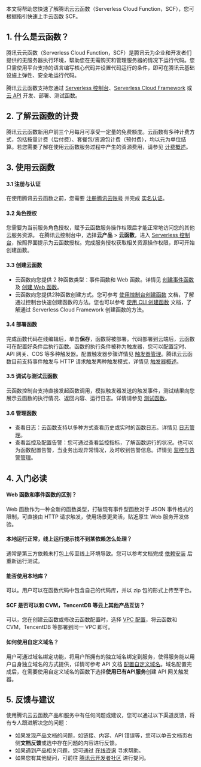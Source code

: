 本文将帮助您快速了解腾讯云云函数（Serverless Cloud Function，SCF），您可根据指引快速上手云函数 SCF。

## 1. 什么是云函数？

腾讯云云函数（Serverless Cloud Function，SCF）是腾讯云为企业和开发者们提供的无服务器执行环境，帮助您在无需购买和管理服务器的情况下运行代码。您只需使用平台支持的语言编写核心代码并设置代码运行的条件，即可在腾讯云基础设施上弹性、安全地运行代码。

腾讯云云函数支持您通过 [Serverless 控制台](https://console.cloud.tencent.com/scf)、[Serverless Cloud Framework](https://cloud.tencent.com/document/product/583/44751) 或 [云 API](https://cloud.tencent.com/document/product/583/17234) 开发、部署、测试函数。


## 2. 了解云函数的计费

腾讯云云函数新用户前三个月每月可享受一定量的免费额度。云函数有多种计费方式，包括按量计费（后付费）、套餐包/资源包计费（预付费），均以元为单位结算。若您需要了解在使用云函数服务过程中产生的资源费用，请参见 [计费概述](https://cloud.tencent.com/document/product/583/17299)。

## 3. 使用云函数

#### 3.1 注册与认证

在使用腾讯云云函数之前，您需要 [注册腾讯云账号](https://cloud.tencent.com/register?s_url=https%3A%2F%2Fcloud.tencent.com%2F) 并完成 [实名认证](https://cloud.tencent.com/document/product/378/3629)。

#### 3.2 角色授权

您需要为当前服务角色授权，赋予云函数服务操作权限后才能正常地访问您的其他云服务资源。
在腾讯云控制台中，选择**云产品** > **云函数**，进入 [Serverless 控制台](https://console.cloud.tencent.com/scf)，按照界面提示为云函数授权。完成服务授权获取相关资源操作权限，即可开始创建函数。


#### 3.3 创建云函数

- 云函数向您提供 2 种函数类型：事件函数和 Web 函数。详情见 [创建事件函数](https://cloud.tencent.com/document/product/583/19806) 及 [创建 Web 函数](https://cloud.tencent.com/document/product/583/56125)。
- 云函数向您提供2种函数创建方式。您可参考 [使用控制台创建函数](https://cloud.tencent.com/document/product/583/37509) 文档，了解通过控制台快速创建函数的方法。您也可以参考 [使用 CLI 创建函数](https://cloud.tencent.com/document/product/583/37510) 文档，了解通过 Serverless Cloud Framework 创建函数的方法。

#### 3.4 部署函数

完成函数代码在线编辑后，单击**保存**，函数将被部署。代码部署到云端后，云函数可在配置好条件后执行函数。函数的执行条件被称为触发器，您可以配置定时、API 网关、COS 等多种触发器。配置触发器步骤详情见 [触发器管理](https://cloud.tencent.com/document/product/583/38116)。腾讯云云函数目前支持事件触发与 HTTP 请求触发两种触发模式，详情见 [触发器概述](https://cloud.tencent.com/document/product/583/9705)。

#### 3.5 调试与测试云函数

云函数控制台支持直接发起函数调用，模拟触发器发送的触发事件，测试结果向您展示云函数的执行情况、返回内容、运行日志。详情请参见 [测试函数](https://cloud.tencent.com/document/product/583/14572)。

#### 3.6 管理函数

- 查看日志：云函数支持以多种方式查看历史或实时的函数日志。详情见 [日志管理](https://cloud.tencent.com/document/product/583/52583)。
- 查看监控及配置告警：您可通过查看监控指标，了解函数运行的状况。也可以为函数配置告警，当业务出现异常情况，及时收到告警信息。详情见 [监控与告警管理](https://cloud.tencent.com/document/product/583/30132)。


## 4. 入门必读

#### Web 函数和事件函数的区别？

Web 函数作为一种全新的函数类型，打破现有事件型函数对于 JSON 事件格式的限制，可直接由 HTTP 请求触发，使用场景更灵活，贴近原生 Web 服务开发体验。

#### 本地运行正常，线上运行提示找不到某依赖怎么处理？

通常是第三方依赖未打包上传至线上环境导致。您可以参考文档完成 [依赖安装](https://cloud.tencent.com/document/product/583/39780) 后重新运行测试。


#### 能否使用本地库？

可以。用户可以在函数代码中包含自己的代码库，并以 zip 包的形式上传至平台。

#### SCF 是否可以和 CVM，TencentDB 等云上其他产品互访？

可以，您在创建云函数或修改云函数配置时，选择 [VPC 配置](https://cloud.tencent.com/document/product/583/19703)，将云函数和 CVM，TencentDB 等部署到同一 VPC 即可。

#### 如何使用自定义域名？

用户可通过域名绑定功能，将用户所拥有的独立域名绑定到服务，使得服务能以用户自身独立域名的方式提供，详情可参考 API 文档 [配置自定义域名](https://cloud.tencent.com/document/product/628/11791)。域名配置完成后，在需要使用自定义域名的函数下选择**使用已有API服务**创建 API 网关触发器。



## 5. 反馈与建议	

使用腾讯云云函数产品和服务中有任何问题或建议，您可以通过以下渠道反馈，将有专人跟进解决您的问题：

- 如果发现产品文档的问题，如链接、内容、API 错误等，您可以单击文档页右侧**文档反馈**或选中存在问题的内容进行反馈。
- 如果遇到产品相关问题，您可通过 [在线咨询](https://cloud.tencent.com/online-service?from=doc_583) 寻求帮助。
- 如果您有其他疑问，可前往 [腾讯云开发者社区](https://cloud.tencent.com/developer/ask?from=19155) 进行提问。

